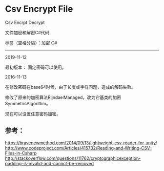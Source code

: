 # Csv Encrypt File
Csv Encrpt Decrypt

文件加密和解密C#代码

标签（空格分隔）：加密 C#

---

2019-11-12

最初版本：
  固定密码可以使用。
  
  
2016-11-13

 在修改密码在base64时候，由于长度或字符问题，造成的解码失败。

修改了原来的加密算法RijndaelManaged，改为它基类的加密SymmetricAlgorithm。

 现在可以设置任意密码加密。



## 参考：

https://bravenewmethod.com/2014/09/13/lightweight-csv-reader-for-unity/
http://www.codeproject.com/Articles/415732/Reading-and-Writing-CSV-Files-in-Csharp
http://stackoverflow.com/questions/11762/cryptographicexception-padding-is-invalid-and-cannot-be-removed




